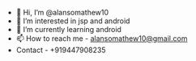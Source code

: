 - 👋 Hi, I’m @alansomathew10
- 👀 I’m interested in  jsp and android
- 🌱 I’m currently learning  android
- 📫 How to reach me - alansomathew10@gmail.com
-   Contact - +919447908235

<!---
alansomathew10/alansomathew10 is a ✨ special ✨ repository because its `README.md` (this file) appears on your GitHub profile.
You can click the Preview link to take a look at your changes.
--->
